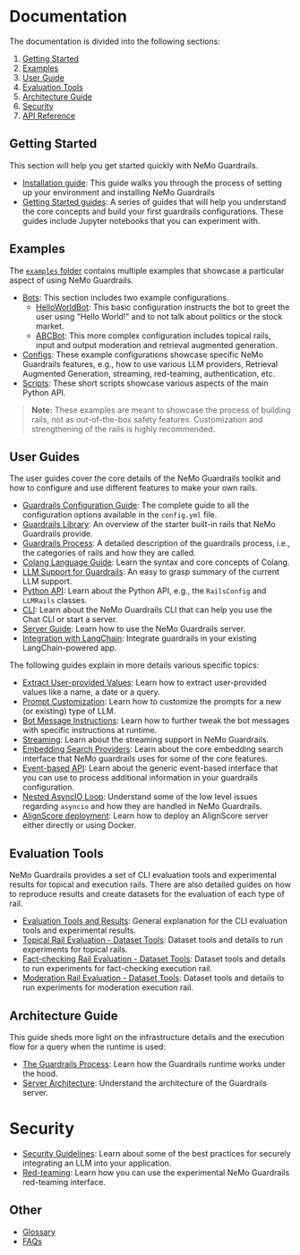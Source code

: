 # Documentation

The documentation is divided into the following sections:

1. [Getting Started](#getting-started)
2. [Examples](#examples)
3. [User Guide](#user-guide)
4. [Evaluation Tools](#evaluation-tools)
5. [Architecture Guide](#architecture-guide)
6. [Security](#security)
7. [API Reference](./api/README.md)

## Getting Started

This section will help you get started quickly with NeMo Guardrails.

* [Installation guide](getting_started/installation-guide.md): This guide walks you through the process of setting up your environment and installing NeMo Guardrails
* [Getting Started guides](./getting_started): A series of guides that will help you understand the core concepts and build your first guardrails configurations. These guides include Jupyter notebooks that you can experiment with.

## Examples

The [`examples` folder](../examples) contains multiple examples that showcase a particular aspect of using NeMo Guardrails.

* [Bots](../examples/bots): This section includes two example configurations.
  * [HelloWorldBot](../examples/bots/hello_world): This basic configuration instructs the bot to greet the user using "Hello World!" and to not talk about politics or the stock market.
  * [ABCBot](../examples/bots/abc): This more complex configuration includes topical rails, input and output moderation and retrieval augmented generation.
* [Configs](../examples/configs): These example configurations showcase specific NeMo Guardrails features, e.g., how to use various LLM providers, Retrieval Augmented Generation, streaming, red-teaming, authentication, etc.
* [Scripts](../examples/scripts): These short scripts showcase various aspects of the main Python API.


> **Note:** These examples are meant to showcase the process of building rails, not as out-of-the-box safety features. Customization and strengthening of the rails is highly recommended.

## User Guides

The user guides cover the core details of the NeMo Guardrails toolkit and how to configure and use different features to make your own rails.

* [Guardrails Configuration Guide](user_guides/configuration-guide.md): The complete guide to all the configuration options available in the `config.yml` file.
* [Guardrails Library](user_guides/guardrails-library.md): An overview of the starter built-in rails that NeMo Guardrails provide.
* [Guardrails Process](user_guides/guardrails-process.md): A detailed description of the guardrails process, i.e., the categories of rails and how they are called.
* [Colang Language Guide](user_guides/colang-language-syntax-guide.md): Learn the syntax and core concepts of Colang.
* [LLM Support for Guardrails](user_guides/llm-support.md): An easy to grasp summary of the current LLM support.
* [Python API](user_guides/python-api.md): Learn about the Python API, e.g., the `RailsConfig` and `LLMRails` classes.
* [CLI](user_guides/cli.md): Learn about the NeMo Guardrails CLI that can help you use the Chat CLI or start a server.
* [Server Guide](user_guides/server-guide.md): Learn how to use the NeMo Guardrails server.
* [Integration with LangChain](user_guides/langchain/langchain-integration.md): Integrate guardrails in your existing LangChain-powered app.

The following guides explain in more details various specific topics:

* [Extract User-provided Values](user_guides/advanced/extract-user-provided-values.md): Learn how to extract user-provided values like a name, a date or a query.
* [Prompt Customization](user_guides/advanced/prompt-customization.md): Learn how to customize the prompts for a new (or existing) type of LLM.
* [Bot Message Instructions](user_guides/advanced/bot-message-instructions.md): Learn how to further tweak the bot messages with specific instructions at runtime.
* [Streaming](user_guides/advanced/streaming.md): Learn about the streaming support in NeMo Guardrails.
* [Embedding Search Providers](user_guides/advanced/embedding-search-providers.md): Learn about the core embedding search interface that NeMo guardrails uses for some of the core features.
* [Event-based API](user_guides/advanced/event-based-api.md): Learn about the generic event-based interface that you can use to process additional information in your guardrails configuration.
* [Nested AsyncIO Loop](user_guides/advanced/nested-async-loop.md): Understand some of the low level issues regarding `asyncio` and how they are handled in NeMo Guardrails.
* [AlignScore deployment](user_guides/advanced/align-score-deployment.md): Learn how to deploy an AlignScore server either directly or using Docker.

## Evaluation Tools

NeMo Guardrails provides a set of CLI evaluation tools and experimental results for topical and execution rails.
There are also detailed guides on how to reproduce results and create datasets for the evaluation of each type of rail.

* [Evaluation Tools and Results](./../nemoguardrails/eval/README.md): General explanation for the CLI evaluation tools and experimental results.
* [Topical Rail Evaluation - Dataset Tools](./../nemoguardrails/eval/data/topical/README.md): Dataset tools and details to run experiments for topical rails.
* [Fact-checking Rail Evaluation - Dataset Tools](./../nemoguardrails/eval/data/factchecking/README.md): Dataset tools and details to run experiments for fact-checking execution rail.
* [Moderation Rail Evaluation - Dataset Tools](./../nemoguardrails/eval/data/moderation/README.md): Dataset tools and details to run experiments for moderation execution rail.

## Architecture Guide

This guide sheds more light on the infrastructure details and the execution flow for a query when the runtime is used:

* [The Guardrails Process](./architecture/README.md#the-guardrails-process): Learn how the Guardrails runtime works under the hood.
* [Server Architecture](./architecture/README.md#server-architecture): Understand the architecture of the Guardrails server.

# Security

* [Security Guidelines](./security/guidelines.md): Learn about some of the best practices for securely integrating an LLM into your application.
* [Red-teaming](./security/red-teaming.md): Learn how you can use the experimental NeMo Guardrails red-teaming interface.

## Other

* [Glossary](./glossary.md)
* [FAQs](./faqs.md)
